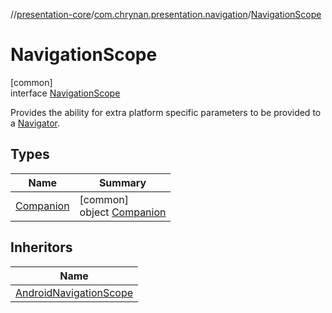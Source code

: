//[presentation-core](../../../index.md)/[com.chrynan.presentation.navigation](../index.md)/[NavigationScope](index.md)

# NavigationScope

[common]\
interface [NavigationScope](index.md)

Provides the ability for extra platform specific parameters to be provided to a [Navigator](../-navigator/index.md).

## Types

| Name | Summary |
|---|---|
| [Companion](-companion/index.md) | [common]<br>object [Companion](-companion/index.md) |

## Inheritors

| Name |
|---|
| [AndroidNavigationScope](../-android-navigation-scope/index.md) |
